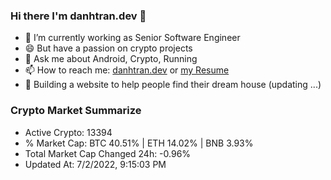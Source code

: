 ### Hi there I'm danhtran.dev 👋

- 🔭 I’m currently working as Senior Software Engineer
- 😄 But have a passion on crypto projects
- 💬 Ask me about Android, Crypto, Running 
- 📫 How to reach me: <a href="https://danhtran.dev" target="_blank">danhtran.dev</a> or <a href="Developer-Resume.pdf" target="_blank">my Resume</a>
- 🌱 Building a website to help people find their dream house (updating ...)

### Crypto Market Summarize
- Active Crypto: 13394
- % Market Cap: BTC 40.51% | ETH 14.02% | BNB 3.93%
- Total Market Cap Changed 24h: -0.96%
- Updated At: 7/2/2022, 9:15:03 PM
